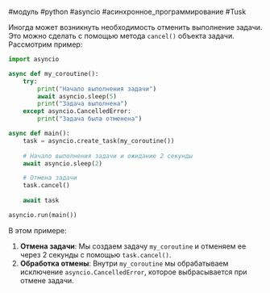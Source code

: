 #модуль #python #asyncio #асинхронное_программирование #Tusk 

Иногда может возникнуть необходимость отменить выполнение задачи. Это можно сделать с помощью метода `cancel()` объекта задачи. Рассмотрим пример:
```python
import asyncio

async def my_coroutine():
    try:
        print("Начало выполнения задачи")
        await asyncio.sleep(5)
        print("Задача выполнена")
    except asyncio.CancelledError:
        print("Задача была отменена")

async def main():
    task = asyncio.create_task(my_coroutine())
    
    # Начало выполнения задачи и ожидание 2 секунды
    await asyncio.sleep(2)

    # Отмена задачи
    task.cancel()
    
    await task

asyncio.run(main())
```
В этом примере:
1. **Отмена задачи**: Мы создаем задачу `my_coroutine` и отменяем ее через 2 секунды с помощью `task.cancel()`.
2. **Обработка отмены**: Внутри `my_coroutine` мы обрабатываем исключение `asyncio.CancelledError`, которое выбрасывается при отмене задачи.
